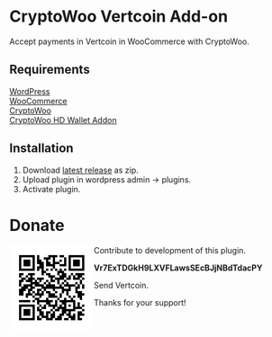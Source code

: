 # CryptoWoo Vertcoin Add-on
Accept payments in Vertcoin in WooCommerce with CryptoWoo.

## Requirements
[WordPress](https://wordpress.org/download/)  
[WooCommerce](https://wordpress.org/plugins/woocommerce/)  
[CryptoWoo](https://www.cryptowoo.com/shop/cryptowoo/)  
[CryptoWoo HD Wallet Addon](https://www.cryptowoo.com/shop/cryptowoo-hd-wallet-addon/)

## Installation
1. Download [latest release](https://github.com/Olsm/cryptowoo-vertcoin-addon/releases/latest) as zip.
2. Upload plugin in wordpress admin -> plugins.
3. Activate plugin.

# Donate
<img align="left" src="qr.png" width="150">  

Contribute to development of this plugin.

**Vr7ExTDGkH9LXVFLawsSEcBJjNBdTdacPY**

Send Vertcoin.

Thanks for your support!

